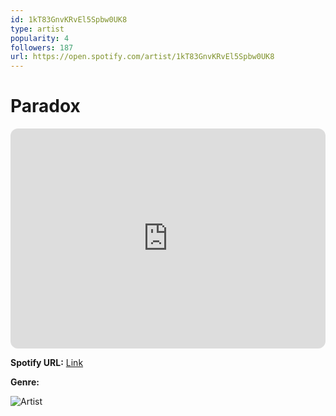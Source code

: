 ```yaml
---
id: 1kT83GnvKRvEl5Spbw0UK8
type: artist
popularity: 4
followers: 187
url: https://open.spotify.com/artist/1kT83GnvKRvEl5Spbw0UK8
---
```

# Paradox

<iframe style="border-radius:12px" src="https://open.spotify.com/embed/artist/1kT83GnvKRvEl5Spbw0UK8" width="100%" height="352" frameBorder="0" allowfullscreen="" allow="autoplay; clipboard-write; encrypted-media; fullscreen; picture-in-picture" loading="lazy"></iframe>

**Spotify URL:** [Link](https://open.spotify.com/artist/1kT83GnvKRvEl5Spbw0UK8)

**Genre:** 

![Artist](https://i.scdn.co/image/ab67616d0000b273508e81aefe18152146a241a0)
